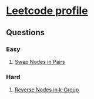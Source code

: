 # [Leetcode profile](https://leetcode.com/rahulb_001/)

## Questions

### Easy
1. [Swap Nodes in Pairs](https://leetcode.com/problems/swap-nodes-in-pairs/)


### Hard

1. [Reverse Nodes in k-Group](https://leetcode.com/problems/reverse-nodes-in-k-group/)

